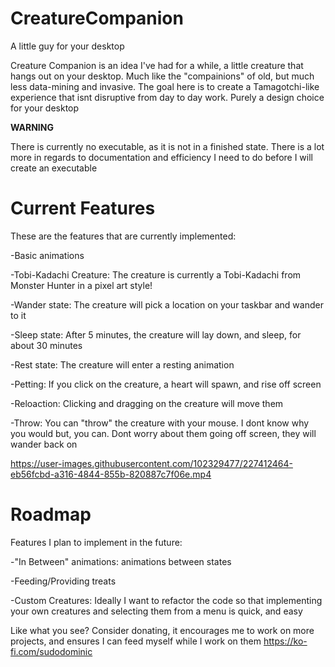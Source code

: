 # CreatureCompanion

 A little guy for your desktop

 Creature Companion is an idea I've had for a while, a little creature that hangs out on your desktop. Much like the "compainions" of old, but much less data-mining and invasive. 
The goal here is to create a Tamagotchi-like experience that isnt disruptive from day to day work. Purely a design choice for your desktop

**WARNING**

There is currently no executable, as it is not in a finished state. There is a lot more in regards to documentation and efficiency I need to do before I will create an executable

# Current Features

These are the features that are currently implemented:

-Basic animations 

-Tobi-Kadachi Creature: The creature is currently a Tobi-Kadachi from Monster Hunter in a pixel art style!

-Wander state: The creature will pick a location on your taskbar and wander to it

-Sleep state: After 5 minutes, the creature will lay down, and sleep, for about 30 minutes

-Rest state: The creature will enter a resting animation

-Petting: If you click on the creature, a heart will spawn, and rise off screen

-Reloaction: Clicking and dragging on the creature will move them

-Throw: You can "throw" the creature with your mouse. I dont know why you would but, you can. Dont worry about them going off screen, they will wander back on




https://user-images.githubusercontent.com/102329477/227412464-eb56fcbd-a316-4844-855b-820887c7f06e.mp4


# Roadmap

Features I plan to implement in the future:

-"In Between" animations: animations between states

-Feeding/Providing treats 

-Custom Creatures: Ideally I want to refactor the code so that implementing your own creatures and selecting them from a menu is quick, and easy


Like what you see? 
Consider donating, it encourages me to work on more projects, and ensures I can feed myself while I work on them 
https://ko-fi.com/sudodominic
